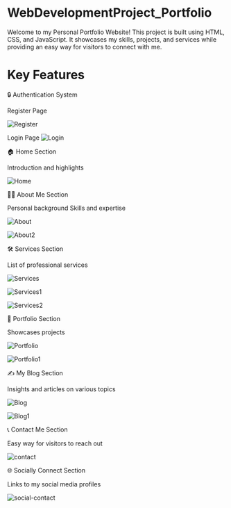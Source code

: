 # WebDevelopmentProject_Portfolio
Welcome to my Personal Portfolio Website! This project is built using HTML, CSS, and JavaScript. It showcases my skills, projects, and services while providing an easy way for visitors to connect with me.

# Key Features

🔒 Authentication System

Register Page

![Register](Asset_Portfolio/register.png)


Login Page
![Login](Asset_Portfolio/login.png)

🏠 Home Section

Introduction and highlights

![Home](Asset_Portfolio/home.png)

👩‍💻 About Me Section

Personal background
Skills and expertise

![About](Asset_Portfolio/about_me1.png)

![About2](Asset_Portfolio/abou_me2.png)

🛠️ Services Section

List of professional services 

![Services](Asset_Portfolio/services.png)

![Services1](Asset_Portfolio/services2.png)

![Services2](Asset_Portfolio/services3.png)

🎨 Portfolio Section

Showcases projects

![Portfolio](Asset_Portfolio/portfolio.png)

![Portfolio1](Asset_Portfolio/portfolio_user_case.png)


✍️ My Blog Section

Insights and articles on various topics

![Blog](Asset_Portfolio/blogs.png)

![Blog1](Asset_Portfolio/blogs2.png)

📞 Contact Me Section

Easy way for visitors to reach out

![contact](Asset_Portfolio/contact1.png)

🌐 Socially Connect Section

Links to my social media profiles

![social-contact](Asset_Portfolio/social_connect.png)
